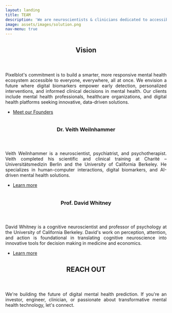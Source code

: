 ```yaml
---
layout: landing
title: TEAM
description: 'We are neuroscientists & clinicians dedicated to accessible mental health solutions.'
image: assets/images/solution.png
nav-menu: true
---
```


<!-- Main -->
<div id="main">

<!-- One -->
<section id="one">
	<div class="inner">
		<header class="major">
			<h2>Vision</h2>
		</header>
		<p style="text-align: justify;">
			Pixelblot's commitment is to build a smarter, more responsive mental health ecosystem accessible to everyone, everywhere, all at once.
			We envision a future where digital biomarkers empower early detection, personalized interventions, and informed clinical decisions in mental health.
			Our clients include mental health professionals, healthcare organizations, and digital health platforms seeking innovative, data-driven solutions.
		</p>
		<ul class="actions">
			<li><a href="#founders" class="button next scrolly">Meet our Founders</a></li>
		</ul>
	</div>
</section>

<!-- Two -->
<section id="founders" class="spotlights">
	<section>
		<a href="https://veithweilnhammer.github.io" class="image">
			<img src="{% link assets/images/veith_profile.jpg %}" alt="" data-position="center center" />
		</a>
		<div class="content">
			<div class="inner">
				<header class="major">
					<h3>Dr. Veith Weilnhammer</h3>
				</header>
				<p style="text-align: justify;">
					Veith Weilnhammer is a neuroscientist, psychiatrist, and psychotherapist. Veith completed his scientific and clinical training at Charité – Universitätsmedizin Berlin and the University of California Berkeley. He specializes in human-computer interactions, digital biomarkers, and AI-driven mental health solutions.
				</p>
				<ul class="actions">
					<li><a href="https://veithweilnhammer.github.io" class="button">Learn more</a></li>
				</ul>
			</div>
		</div>
	</section>
	<section>
		<a href="https://cogsci.berkeley.edu/people/faculty-director" class="image">
			<img src="{% link assets/images/david_profile.jpg %}" alt="" data-position="top center" />
		</a>
		<div class="content">
			<div class="inner">
				<header class="major">
					<h3>Prof. David Whitney</h3>
				</header>
				<p style="text-align: justify;">
					David Whitney is a cognitive neuroscientist and professor of psychology at the University of California Berkeley. David's work on perception, attention, and action is foundational in translating cognitive neuroscience into innovative tools for decision making in medicine and economics.
				</p>
				<ul class="actions">
					<li><a href="https://cogsci.berkeley.edu/people/faculty-director" class="button">Learn more</a></li>
				</ul>
			</div>
		</div>
	</section>
</section>

<!-- Three -->
<section id="three">
	<div class="inner">
		<header class="major">
			<h2>REACH OUT</h2>
		</header>
		<p style="text-align: justify;">
			We're building the future of digital mental health prediction. If you're an investor, engineer, clinician, or passionate about transformative mental health technology, let's connect.
		</p>
	</div>
</section>

</div>